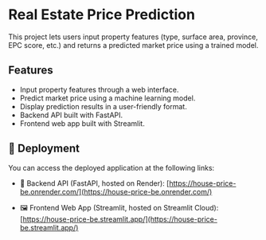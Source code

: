 # Real Estate Price Prediction

This project lets users input property features (type, surface area, province, EPC score, etc.) and returns a predicted market price using a trained model.

## Features

- Input property features through a web interface.
- Predict market price using a machine learning model.
- Display prediction results in a user-friendly format.
- Backend API built with FastAPI.
- Frontend web app built with Streamlit.

## 🚀 Deployment

You can access the deployed application at the following links:

- 🔗 Backend API (FastAPI, hosted on Render): [https://house-price-be.onrender.com/](https://house-price-be.onrender.com/)

- 🖼️ Frontend Web App (Streamlit, hosted on Streamlit Cloud):[https://house-price-be.streamlit.app/](https://house-price-be.streamlit.app/)
